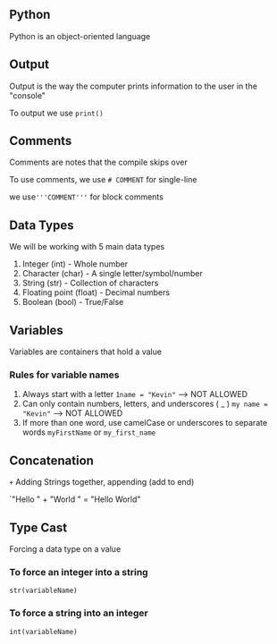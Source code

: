 ## Python 
Python is an object-oriented language

## Output 
Output is the way the computer prints information to the user in the "console"

To output we use `print()`

## Comments
Comments are notes that the compile skips over

To use comments, we use `# COMMENT` for single-line

we use`'''COMMENT'''` for block comments

## Data Types
We will be working with 5 main data types

1. Integer (int) - Whole number
2. Character (char) - A single letter/symbol/number
3. String (str) - Collection of characters
4. Floating point (float) - Decimal numbers
5. Boolean (bool) - True/False

## Variables
Variables are containers that hold a value

### Rules for variable names
1. Always start with a letter
   `1name = "Kevin"` --> NOT ALLOWED
2. Can only contain numbers, letters, and underscores ( _ ) `my name = "Kevin"` --> NOT ALLOWED
3. If more than one word, use camelCase or underscores to separate words
   `myFirstName` or `my_first_name`

## Concatenation
`+` Adding Strings together, appending (add to end)

`"Hello " + "World " = "Hello World"

## Type Cast
Forcing a data type on a value

### To force an integer into a string
`str(variableName)`

### To force a string into an integer
`int(variableName)`